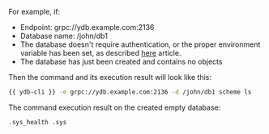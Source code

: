 For example, if:

* Endpoint: grpc://ydb.example.com:2136
* Database name: /john/db1
* The database doesn't require authentication, or the proper environment variable has been set, as described [here](../../auth.md) article.
* The database has just been created and contains no objects

Then the command and its execution result will look like this:

```bash
{{ ydb-cli }} -e grpc://ydb.example.com:2136 -d /john/db1 scheme ls
```

The command execution result on the created empty database:

```text
.sys_health .sys
```


